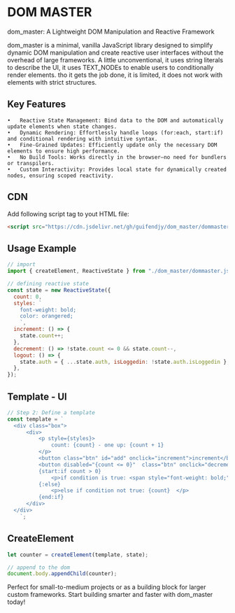 # DOM MASTER
dom_master: A Lightweight DOM Manipulation and Reactive Framework

dom_master is a minimal, vanilla JavaScript library designed to simplify 
dynamic DOM manipulation and create reactive user interfaces without the 
overhead of large frameworks. A little unconventional, it uses string literals to 
describe the UI, it uses TEXT_NODEs to enable users to conditionally render elements.
tho it gets the job done, it is limited, it does not work with elements with strict structures.

## Key Features
	•	Reactive State Management: Bind data to the DOM and automatically update elements when state changes.
	•	Dynamic Rendering: Effortlessly handle loops (for:each, start:if) and conditional rendering with intuitive syntax.
	•	Fine-Grained Updates: Efficiently update only the necessary DOM elements to ensure high performance.
	•	No Build Tools: Works directly in the browser—no need for bundlers or transpilers.
	•	Custom Interactivity: Provides local state for dynamically created nodes, ensuring scoped reactivity.
 
## CDN
Add following script tag to yout HTML file:
```html
<script src="https://cdn.jsdelivr.net/gh/guifendjy/dom_master/dommaster.js"></script>
```
## Usage Example
```javascript
// import 
import { createElement, ReactiveState } from "./dom_master/dommaster.js";

// defining reactive state
const state = new ReactiveState({
  count: 0,
  styles: `
    font-weight: bold;
    color: orangered;
    `,
  increment: () => {
    state.count++;
  },
  decrement: () => !state.count <= 0 && state.count--,
  logout: () => {
    state.auth = { ...state.auth, isLoggedin: !state.auth.isLoggedin };
  },
});
```
## Template - UI
```javascript
// Step 2: Define a template
const template = `
  <div class="box">
      <div>
          <p style={styles}>
              count: {count} - one up: {count + 1}
          </p>
          <button class="btn" id="add" onclick="increment">increment</button>
          <button disabled="{count <= 0}"  class="btn" onclick="decrement">decrement</button>
          {start:if count > 0}
              <p>if condition is true: <span style="font-weight: bold;">{count}</span> times</p>
          {:else}
              <p>else if condition not true: {count}  </p>
          {end:if}
      </div>
  </div>
    `;
```

## CreateElement

```javascript
let counter = createElement(template, state);

// append to the dom
document.body.appendChild(counter);
```
Perfect for small-to-medium projects or as a building block for larger custom frameworks.
Start building smarter and faster with dom_master today!
